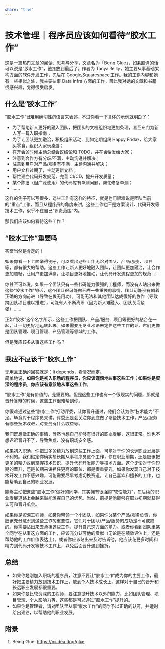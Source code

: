 ```yaml
---  
share: "true"  
---  
```

# 技术管理｜程序员应该如何看待“胶水工作”  
  
这是一篇热门文章的阅读、思考与分享，文章名为「Being Glue」，如果直译的话可以说是“胶水工作”，链接放到最后了。作者为 Tanya Reilly，她主要从事基础架构方面的软件开发工作，先后在 Google/Squarespace 工作。我的工作内容和她有一些相似之处，我主要从事 Data Infra 方面的工作，因此我对她的文章和书籍很感兴趣，觉得很受启发。  
  
## 什么是“胶水工作”  
“胶水工作”很难用确切性的语言来表述，不过你看一下具体的示例就明白了：  
  
- 为了帮助新人更好的融入团队，把团队的文档组织地更加条理，甚至专门为新人写一篇入职指南；  
- 为了让团队更加融洽，积极组织活动，比如定期组织 Happy Friday，给大家买零食，组织大家玩桌游；  
- 在开会的时候主动总结会议结论和 TODO，并在会后发给大家；  
- 注意到合作方有分歧/不满，主动沟通并解决；  
- 注意到用户对产品/服务有不满，主动沟通并解决；  
- 用户文档过期了，主动更新文档；  
- 帮忙建立代码开发规范，完善 CI/CD，提升开发质量；  
- 某个陈旧（但广泛使用）的代码库有单测问题，帮忙修复单测；  
- ……  
  
这样的例子可以写很多，这些工作有这样的特征，就是他们很难说是团队当前的“重点”工作，而且从程序员的角度来讲，这些工作也不是方案设计、代码开发等技术工作，似乎不在自己“职责范围”内。  
  
那我们应该如何看待这些工作？  
  
## “胶水工作”重要吗  
  
答案当然是肯定的！  
  
如果你看一下上面举得例子，可以看出这些工作无论对团队、产品/服务、项目等，都有很大的帮助。这些工作让新人更好地融入团队，让团队更加融洽，让合作更加顺畅，让用户更加满意，让项目更好地推动，让代码开发流程更加的规范……  
  
你甚至可以说，如果一个团队只有一些代码能力很强的工程师，而没有人站出来做这些“胶水工作”的话，这个团队很可能做不成一些重要的事情。团队可能没有朝着正确的方向前进（导致在做无用功），可能无法和其他团队达成很好的协作（导致跨团队项目难以推进），可能有人不断离职（因为新人难融入、团队关系紧张）……  
  
正如“胶水”这个名字所示，这些工作把团队、产品/服务、项目等更好的粘合在一起，让一切更好地运转起来。如果需要用专业术语来定性这些工作的话，它们更像是团队管理、项目管理、产品管理等领域的工作。  
  
但是我应该多从事这些工作吗？  
  
## 我应不应该干“胶水工作”  
无用且正确的回答就是：It depends，看情况而定。  
简单地说，**如果你是初入职场的程序员，你应该谨慎地从事这些工作；如果你是资深的程序员，你应该有意识地从事这些工作**。  
  
“胶水工作”是有价值的，是重要的。但是这些工作也有一个很现实的问题，那就是晋升答辩的时候，这些工作很难帮到你。  
  
你很难通过这些“胶水工作”打动评委，让你晋升通过，他们会认为你“技术能力”不足。毕竟对于程序员来讲，评委还是会关注你到底做了哪些技术工作，产品/服务有哪些技术改进，对业务有什么收益等。  
  
我们既想做正确的事情，当然也想自己能够有很好的职业发展，这很正常。谁也不想迟迟晋升不了，导致焦虑、没有职场安全感。  
  
如果初入职场，你把过多的精力放到这些工作上面，可能对于你的长远职业发展是不利的。我们假定你确实想长期从事程序员这个工作，你在职业前期，还是应该把更多的精力放到掌握技术知识、提升代码开发能力等技术方面。这个无论对于你短期的晋升，还是长期来讲担任更高的职位，都是很重要的。如果你发现自己对于技术开发工作不感兴趣，可能需要尽早考虑切换赛道，让自己喜欢和擅长的工作，也能帮助到自己的职业发展。  
  
能够主动把这些“胶水工作”做好的同学，其实拥有很强的“软性能力”，在后续的职业发展道路上会越来越能发挥自己的优势。当然，前提是他能够在职业初期就获得认可和晋升机会。  
  
如果你是资深工程师，如果你带领一个小团队，如果你为某个产品/服务负责，你应该充分意识到这些工作的重要性，它们对于团队/产品/服务的成功是不可或缺的。你需要站出来去承担这些工作，提升自己这方面的能力。或者你看到团队里某个同学在从事这方面的工作，应该充分认可他的贡献（无论是在绩效评估上，还是帮助他的工作价值表达上）。或者你应该站出来及时告诉他，他应该花更多时间和精力到代码开发等技术工作上，以免后面晋升遇到挫折。  
  
## 总结  
- 如果你是刚加入职场的程序员，注意不要让“胶水工作”成为你的主要工作，最好把主要精力放到技术工作上，放到个人技术成长上，这样对于自己的晋升和长远职业发展都很重要。  
- 如果你是比较资深的工程师，要注意提升技术以外的能力，比如团队管理、项目管理、个人影响力等，这些都是可以通过“胶水工作”提升的。  
- 如果你是管理者，请对团队里从事“胶水工作”的同学予以正确的认可，并适时给出建议，以帮助他的职业发展。  
  
## 附录  
1. Being Glue: https://noidea.dog/glue
